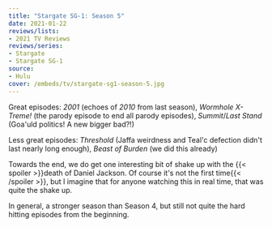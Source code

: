 ```yaml
---
title: "Stargate SG-1: Season 5"
date: 2021-01-22
reviews/lists:
- 2021 TV Reviews
reviews/series:
- Stargate
- Stargate SG-1
source:
- Hulu
cover: /embeds/tv/stargate-sg1-season-5.jpg
---
```

Great episodes: *2001* (echoes of *2010* from last season), *Wormhole X-Treme!* (the parody episode to end all parody episodes), *Summit*/*Last Stand* (Goa'uld politics! A new bigger bad?!)

Less great episodes: *Threshold* (Jaffa weirdness and Teal'c defection didn't last nearly long enough), *Beast of Burden* (we did this already)

Towards the end, we do get one interesting bit of shake up with the {{< spoiler >}}death of Daniel Jackson. Of course it's not the first time{{< /spoiler >}}, but I imagine that for anyone watching this in real time, that was quite the shake up. 

In general, a stronger season than Season 4, but still not quite the hard hitting episodes from the beginning. 